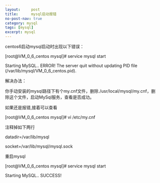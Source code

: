 ```yaml
---
layout:     post
title:      mysql启动报错
no-post-nav: true
category: mysql
tags: [mysql]
excerpt: mysql
---
```


centos6启动mysql启动时出现以下错误：

[root@VM_0_6_centos mysql]# service mysql start

Starting MySQL.. ERROR! The server quit without updating PID file (/var/lib/mysql/VM_0_6_centos.pid).

解决办法：

你手动安装的mysql路径下有个my.cnf文件，删除./usr/local/mysql/my.cnf，删除这个文件，启动MySql服务，查看是否成功。

如果还是报错,接着可以查看

[root@VM_0_6_centos mysql]# vi  /etc/my.cnf

注释掉如下两行

datadir=/var/lib/mysql

socket=/var/lib/mysql/mysql.sock

重启mysql

[root@VM_0_6_centos mysql]# service mysql start

Starting MySQL.. SUCCESS! 







